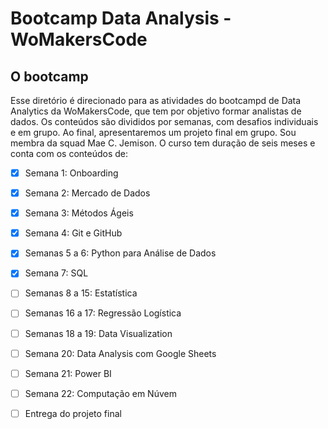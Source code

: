 # Bootcamp Data Analysis - WoMakersCode
## O bootcamp
Esse diretório é direcionado para as atividades do bootcampd de Data Analytics da WoMakersCode, que tem por objetivo formar analistas de dados. Os conteúdos são divididos por semanas, com desafios individuais e em grupo. Ao final, apresentaremos um projeto final em grupo. Sou membra da squad Mae C. Jemison.
O curso tem duração de seis meses e conta com os conteúdos de:
- [x] Semana 1: Onboarding
- [x] Semana 2: Mercado de Dados
- [x] Semana 3: Métodos Ágeis
- [x] Semana 4: Git e GitHub
- [x] Semanas 5 a 6: Python para Análise de Dados
- [x] Semana 7: SQL
- [ ] Semanas 8 a 15: Estatística
- [ ] Semanas 16 a 17: Regressão Logística
- [ ] Semanas 18 a 19: Data Visualization
- [ ] Semana 20: Data Analysis com Google Sheets
- [ ] Semana 21: Power BI
- [ ] Semana 22: Computação em Núvem
- [ ] Entrega do projeto final

